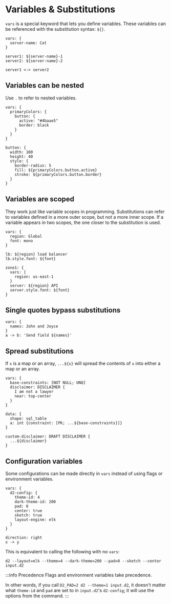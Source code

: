 # Variables & Substitutions

`vars` is a special keyword that lets you define variables. These variables can be
referenced with the substitution syntax: `${}`.

```d2
vars: {
  server-name: Cat
}

server1: ${server-name}-1
server2: ${server-name}-2

server1 <-> server2
```

<div style={{width: 400}} className="embedSVG" dangerouslySetInnerHTML={{__html: require('@site/static/img/generated/vars-intro.svg2')}}></div>

## Variables can be nested

Use `.` to refer to nested variables.

```d2
vars: {
  primaryColors: {
    button: {
      active: "#4baae5"
      border: black
    }
  }
}

button: {
  width: 100
  height: 40
  style: {
    border-radius: 5
    fill: ${primaryColors.button.active}
    stroke: ${primaryColors.button.border}
  }
}
```

<div style={{width: 200}} className="embedSVG" dangerouslySetInnerHTML={{__html: require('@site/static/img/generated/vars-nested.svg2')}}></div>

## Variables are scoped

They work just like variable scopes in programming. Substitutions can refer to variables
defined in a more outer scope, but not a more inner scope. If a variable appears in two
scopes, the one closer to the substitution is used.

```d2
vars: {
  region: Global
  font: mono
}

lb: ${region} load balancer
lb.style.font: ${font}

zone1: {
  vars: {
    region: us-east-1
  }
  server: ${region} API
  server.style.font: ${font}
}
```

<div style={{width: 600}} className="embedSVG" dangerouslySetInnerHTML={{__html: require('@site/static/img/generated/vars-scoped.svg2')}}></div>

## Single quotes bypass substitutions

```d2
vars: {
  names: John and Joyce
}
a -> b: 'Send field ${names}'
```

<div className="embedSVG" dangerouslySetInnerHTML={{__html: require('@site/static/img/generated/vars-escaped.svg2')}}></div>

## Spread substitutions

If `x` is a map or an array, `...${x}` will spread the contents of `x` into either a map
or an array.

```d2
vars: {
  base-constraints: [NOT NULL; UNQ]
  disclaimer: DISCLAIMER {
    I am not a lawyer
    near: top-center
  }
}

data: {
  shape: sql_table
  a: int {constraint: [PK; ...${base-constraints}]}
}

custom-disclaimer: DRAFT DISCLAIMER {
  ...${disclaimer}
}
```

<div style={{width: 400}} className="embedSVG" dangerouslySetInnerHTML={{__html: require('@site/static/img/generated/vars-spread.svg2')}}></div>

## Configuration variables

Some configurations can be made directly in `vars` instead of using flags or environment
variables.

```d2
vars: {
  d2-config: {
    theme-id: 4
    dark-theme-id: 200
    pad: 0
    center: true
    sketch: true
    layout-engine: elk
  }
}

direction: right
x -> y
```

This is equivalent to calling the following with no `vars`:
```shell
d2 --layout=elk --theme=4 --dark-theme=200 --pad=0 --sketch --center input.d2
```

<div style={{width: 400}} className="embedSVG" dangerouslySetInnerHTML={{__html: require('@site/static/img/generated/vars-config.svg2')}}></div>

:::info Precedence
Flags and environment variables take precedence.

In other words, if you call `D2_PAD=2 d2 --theme=1 input.d2`, it doesn't matter what
`theme-id` and `pad` are set to in `input.d2`'s `d2-config`; it will use the options from
the command.
:::
